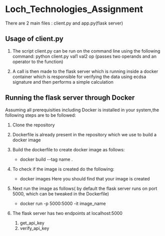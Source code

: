 # Loch_Technologies_Assignment
 There are 2 main files : client.py and app.py(flask server)
## Usage of client.py

1) The script client.py can be run on the command line using the following command:
   python client.py val1 val2 op (passes two operands and an operator to the function)

2) A call is then made to the flask server which is running inside a docker container which is responsible for verifying the data using ecdsa signature and then performs a simple calculation

## Running the flask server through Docker

Assuming all prerequisities including Docker is installed in your system,the following steps are to be followed: 

1) Clone the repository
2) Dockerfile is already present in the repository which we use to build a docker image
3) Build the dockerfile to create docker image as follows:
     -  docker build --tag name .
4) To check if the image is created do the following:
   - docker images 
Here you should find that your image is created

5) Next run the image as follows( by default the flask server runs on port 5000, which can be tweaked in the Dockerfile)
    -  docker run -p 5000:5000 -it image_name
6) The flask server has two endpoints at localhost:5000
    1) get_api_key
    2) verify_api_key
